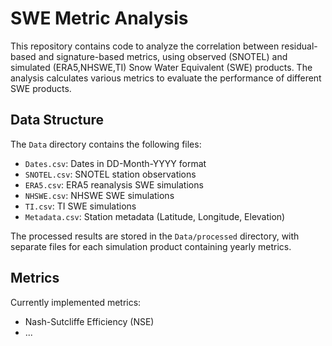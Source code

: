 # SWE Metric Analysis

This repository contains code to analyze the correlation between residual-based and signature-based metrics, using observed (SNOTEL) and simulated (ERA5,NHSWE,TI) Snow Water Equivalent (SWE) products. The analysis calculates various metrics to evaluate the performance of different SWE products.

## Data Structure

The `Data` directory contains the following files:
- `Dates.csv`: Dates in DD-Month-YYYY format
- `SNOTEL.csv`: SNOTEL station observations
- `ERA5.csv`: ERA5 reanalysis SWE simulations
- `NHSWE.csv`: NHSWE SWE simulations
- `TI.csv`: TI SWE simulations
- `Metadata.csv`: Station metadata (Latitude, Longitude, Elevation)

The processed results are stored in the `Data/processed` directory, with separate files for each simulation product containing yearly metrics.

## Metrics

Currently implemented metrics:
- Nash-Sutcliffe Efficiency (NSE)
- ...
